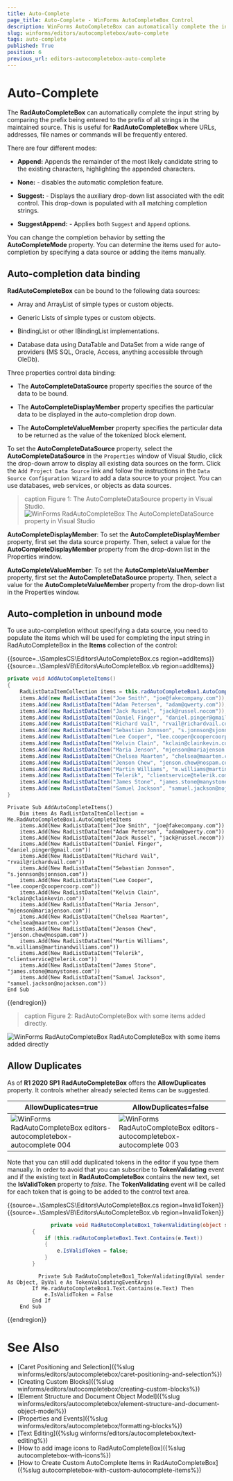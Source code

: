 ```yaml
---
title: Auto-Complete
page_title: Auto-Complete - WinForms AutoCompleteBox Control
description: WinForms AutoCompleteBox can automatically complete the input string by comparing the prefix being entered to the prefix of all strings in the maintained source.
slug: winforms/editors/autocompletebox/auto-complete
tags: auto-complete
published: True
position: 6
previous_url: editors-autocompletebox-auto-complete
---
```


# Auto-Complete

The __RadAutoCompleteBox__ can automatically complete the input string by comparing the prefix being entered to the prefix of all strings in the maintained source. This is useful for __RadAutoCompleteBox__ where URLs, addresses, file names or commands will be frequently entered.
        

There are four different modes:

* __Append:__  Appends the remainder of the most likely candidate string to the existing characters, highlighting the appended characters. 
		  	

* __None:__ - disables the automatic completion feature. 
		 	 

* __Suggest:__ - Displays the auxiliary drop-down list associated with the edit control. This drop-down is populated with all matching completion strings.
		 	 

* __SuggestAppend:__ - Applies both `Suggest` and `Append` options.
		 	 

You can change the completion behavior by setting the __AutoCompleteMode__ property. You can determine the items used for auto-completion by specifying a data source or adding the items manually.


## Auto-completion data binding

__RadAutoCompleteBox__ can be bound to the following data sources:

* Array and ArrayList of simple types or custom objects.

* Generic Lists of simple types or custom objects.

* BindingList or other IBindingList implementations.

* Database data using DataTable and DataSet from a wide range of providers (MS SQL, Oracle, Access, anything accessible through OleDb).

Three properties control data binding:

* The __AutoCompleteDataSource__ property specifies the source of the data to be bound.

* The __AutoCompleteDisplayMember__ property specifies the particular data to be displayed in the auto-completion drop down.

* The __AutoCompleteValueMember__ property specifies the particular data to be returned as the value of the tokenized block element.

To set the __AutoCompleteDataSource__ property, select the __AutoCompleteDataSource__ in the `Properties` window of Visual Studio, click the drop-down arrow to display all existing data sources on the form. Click the `Add Project Data Source` link and follow the instructions in the `Data Source Configuration Wizard` to add a data source to your project. You can use databases, web services, or objects as data sources.

>caption Figure 1: The AutoCompleteDataSource property in Visual Studio.        
![WinForms RadAutoCompleteBox The AutoCompleteDataSource property in Visual Studio](images/editors-autocompletebox-autocomplete001.png)

__AutoCompleteDisplayMember__: To set the __AutoCompleteDisplayMember__ property, first set the data source property. Then, select a value for the __AutoCompleteDisplayMember__ property from the drop-down list in the Properties window.
		

__AutoCompleteValueMember__: To set the __AutoCompleteValueMember__ property, first set the __AutoCompleteDataSource__ property. Then, select a value for the __AutoCompleteValueMember__ property from the drop-down list in the Properties window.
		 
## Auto-completion in unbound mode

To use auto-completion without specifying a data source, you need to populate the items which will be used for completing the input string in RadAutoCompleteBox in the __Items__ collection of the control: 

{{source=..\SamplesCS\Editors\AutoCompleteBox.cs region=addItems}} 
{{source=..\SamplesVB\Editors\AutoCompleteBox.vb region=addItems}} 

````C#
private void AddAutoCompleteItems()
{
    RadListDataItemCollection items = this.radAutoCompleteBox1.AutoCompleteItems;
    items.Add(new RadListDataItem("Joe Smith", "joe@fakecompany.com"));
    items.Add(new RadListDataItem("Adam Petersen", "adam@qwerty.com"));
    items.Add(new RadListDataItem("Jack Russel", "jack@russel.nocom"));
    items.Add(new RadListDataItem("Daniel Finger", "daniel.pinger@gmail.com"));
    items.Add(new RadListDataItem("Richard Vail", "rvail@richardvail.com"));
    items.Add(new RadListDataItem("Sebastian Jonnson", "s.jonnson@sjonnson.com"));
    items.Add(new RadListDataItem("Lee Cooper", "lee.cooper@coopercoorp.com"));
    items.Add(new RadListDataItem("Kelvin Clain", "kclain@clainkevin.com"));
    items.Add(new RadListDataItem("Maria Jenson", "mjenson@mariajenson.com"));
    items.Add(new RadListDataItem("Chelsea Maarten", "chelsea@maarten.com"));
    items.Add(new RadListDataItem("Jenson Chew", "jenson.chew@nospam.com"));
    items.Add(new RadListDataItem("Martin Williams", "m.williams@martinandwilliams.com"));
    items.Add(new RadListDataItem("Telerik", "clientservice@telerik.com"));
    items.Add(new RadListDataItem("James Stone", "james.stone@manystones.com"));
    items.Add(new RadListDataItem("Samuel Jackson", "samuel.jackson@nojackson.com"));
}

````
````VB.NET
Private Sub AddAutoCompleteItems()
    Dim items As RadListDataItemCollection = Me.RadAutoCompleteBox1.AutoCompleteItems
    items.Add(New RadListDataItem("Joe Smith", "joe@fakecompany.com"))
    items.Add(New RadListDataItem("Adam Petersen", "adam@qwerty.com"))
    items.Add(New RadListDataItem("Jack Russel", "jack@russel.nocom"))
    items.Add(New RadListDataItem("Daniel Finger", "daniel.pinger@gmail.com"))
    items.Add(New RadListDataItem("Richard Vail", "rvail@richardvail.com"))
    items.Add(New RadListDataItem("Sebastian Jonnson", "s.jonnson@sjonnson.com"))
    items.Add(New RadListDataItem("Lee Cooper", "lee.cooper@coopercoorp.com"))
    items.Add(New RadListDataItem("Kelvin Clain", "kclain@clainkevin.com"))
    items.Add(New RadListDataItem("Maria Jenson", "mjenson@mariajenson.com"))
    items.Add(New RadListDataItem("Chelsea Maarten", "chelsea@maarten.com"))
    items.Add(New RadListDataItem("Jenson Chew", "jenson.chew@nospam.com"))
    items.Add(New RadListDataItem("Martin Williams", "m.williams@martinandwilliams.com"))
    items.Add(New RadListDataItem("Telerik", "clientservice@telerik.com"))
    items.Add(New RadListDataItem("James Stone", "james.stone@manystones.com"))
    items.Add(New RadListDataItem("Samuel Jackson", "samuel.jackson@nojackson.com"))
End Sub

````

{{endregion}} 
 
>caption Figure 2: RadAutoCompleteBox with some items added directly. 

![WinForms RadAutoCompleteBox RadAutoCompleteBox with some items added directly](images/editors-autocompletebox-autocomplete002.png)

## Allow Duplicates

As of **R1 2020 SP1** **RadAutoCompleteBox** offers the **AllowDuplicates** property. It controls whether already selected items can be suggested.

|AllowDuplicates=true|AllowDuplicates=false|
|----|----|
|![WinForms RadAutoCompleteBox editors-autocompletebox-autocomplete 004](images/editors-autocompletebox-autocomplete004.png)|![WinForms RadAutoCompleteBox editors-autocompletebox-autocomplete 003](images/editors-autocompletebox-autocomplete003.png)|

Note that you can still add duplicated tokens in the editor if you type them manually. In order to avoid that you can subscribe to **TokenValidating** event and if the existing text in **RadAutoCompleteBox** contains the new text, set the **IsValidToken** property to *false*. The **TokenValidating** event will be called for each token that is going to be added to the control text area.

{{source=..\SamplesCS\Editors\AutoCompleteBox.cs region=InvalidToken}}
{{source=..\SamplesVB\Editors\AutoCompleteBox.vb region=InvalidToken}}

````C#
              private void RadAutoCompleteBox1_TokenValidating(object sender, TokenValidatingEventArgs e)
        {
            if (this.radAutoCompleteBox1.Text.Contains(e.Text))
            {
                e.IsValidToken = false;
            }
        }    

````
````VB.NET
	      Private Sub RadAutoCompleteBox1_TokenValidating(ByVal sender As Object, ByVal e As TokenValidatingEventArgs)
        If Me.radAutoCompleteBox1.Text.Contains(e.Text) Then
            e.IsValidToken = False
        End If
    End Sub   

````

{{endregion}}


# See Also

* [Caret Positioning and Selection]({%slug winforms/editors/autocompletebox/caret-positioning-and-selection%})
* [Creating Custom Blocks]({%slug winforms/editors/autocompletebox/creating-custom-blocks%})
* [Element Structure and Document Object Model]({%slug winforms/editors/autocompletebox/element-structure-and-document-object-model%})
* [Properties and Events]({%slug winforms/editors/autocompletebox/formatting-blocks%})
* [Text Editing]({%slug winforms/editors/autocompletebox/text-editing%})
* [How to add image icons to RadAutoCompleteBox]({%slug autocompletebox-with-icons%})
* [How to Create Custom AutoComplete Items in RadAutoCompleteBox]({%slug autocompletebox-with-custom-autocomplete-items%})
